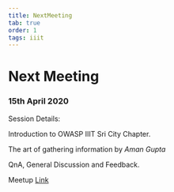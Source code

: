 ```yaml
---
title: NextMeeting
tab: true
order: 1
tags: iiit
---
```



# **Next Meeting**

### 15th April 2020

Session Details:

Introduction to OWASP IIIT Sri City Chapter.

The art of gathering information by *Aman Gupta*

QnA, General Discussion and Feedback.

Meetup [Link](https://www.meetup.com/OWASP-IIIT-SRICITY/events/269989059/)
